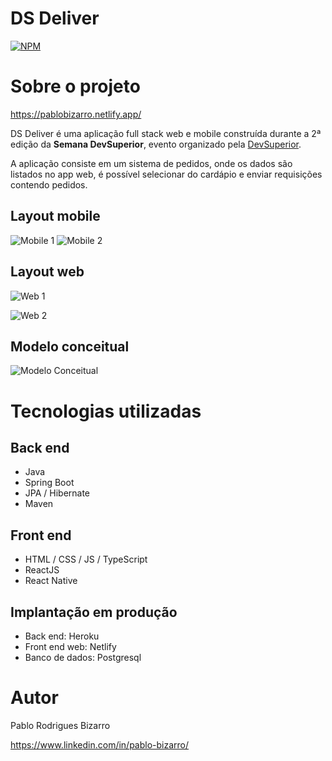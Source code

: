 # DS Deliver 
[![NPM](https://img.shields.io/npm/l/react)](https://github.com/PRBizarro/dsdeliver-sds2/blob/main/LICENSE) 

# Sobre o projeto

https://pablobizarro.netlify.app/

DS Deliver é uma aplicação full stack web e mobile construída durante a 2ª edição da **Semana DevSuperior**, evento organizado pela [DevSuperior](https://devsuperior.com.br/ "Site da DevSuperior").

A aplicação consiste em um sistema de pedidos, onde os dados são listados no app web, é possível selecionar do cardápio e enviar requisições contendo pedidos.

## Layout mobile
![Mobile 1](XXXXXXXXXg) ![Mobile 2](XXXXXXXXXXXXXX)

## Layout web
![Web 1](XXXXXXXXXXXXXXXXX)

![Web 2](XXXXXXXXXXXXXXXXX)

## Modelo conceitual
![Modelo Conceitual](XXXXXXXXXXX)

# Tecnologias utilizadas
## Back end
- Java
- Spring Boot
- JPA / Hibernate
- Maven
## Front end
- HTML / CSS / JS / TypeScript
- ReactJS
- React Native
## Implantação em produção
- Back end: Heroku
- Front end web: Netlify
- Banco de dados: Postgresql


# Autor

Pablo Rodrigues Bizarro

https://www.linkedin.com/in/pablo-bizarro/


